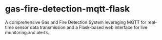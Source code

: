 # gas-fire-detection-mqtt-flask
A comprehensive Gas and Fire Detection System leveraging MQTT for real-time sensor data transmission and a Flask-based web interface for live monitoring and alerts.
